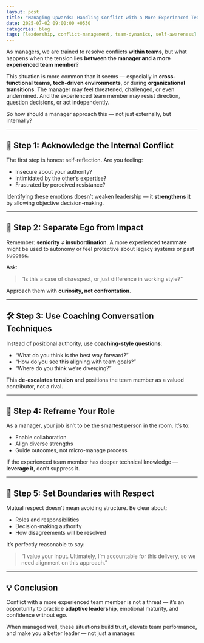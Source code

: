 ```yaml
---
layout: post
title: "Managing Upwards: Handling Conflict with a More Experienced Team Member"
date: 2025-07-02 09:00:00 +0530
categories: blog
tags: [leadership, conflict-management, team-dynamics, self-awareness]
---
```


As managers, we are trained to resolve conflicts **within teams**, but what happens when the tension lies **between the manager and a more experienced team member**?  

This situation is more common than it seems — especially in **cross-functional teams**, **tech-driven environments**, or during **organizational transitions**. The manager may feel threatened, challenged, or even undermined. And the experienced team member may resist direction, question decisions, or act independently.

So how should a manager approach this — not just externally, but internally?

---

## 🎯 Step 1: Acknowledge the Internal Conflict

The first step is honest self-reflection. Are you feeling:
- Insecure about your authority?
- Intimidated by the other’s expertise?
- Frustrated by perceived resistance?

Identifying these emotions doesn’t weaken leadership — it **strengthens it** by allowing objective decision-making.

---

## 🤝 Step 2: Separate Ego from Impact

Remember: **seniority ≠ insubordination**. A more experienced teammate might be used to autonomy or feel protective about legacy systems or past success.  

Ask:
> “Is this a case of disrespect, or just difference in working style?”

Approach them with **curiosity, not confrontation**.

---

## 🛠 Step 3: Use Coaching Conversation Techniques

Instead of positional authority, use **coaching-style questions**:
- “What do you think is the best way forward?”
- “How do you see this aligning with team goals?”
- “Where do you think we’re diverging?”

This **de-escalates tension** and positions the team member as a valued contributor, not a rival.

---

## 🧭 Step 4: Reframe Your Role

As a manager, your job isn’t to be the smartest person in the room. It’s to:
- Enable collaboration  
- Align diverse strengths  
- Guide outcomes, not micro-manage process  

If the experienced team member has deeper technical knowledge — **leverage it**, don’t suppress it.

---

## 🧩 Step 5: Set Boundaries with Respect

Mutual respect doesn’t mean avoiding structure. Be clear about:
- Roles and responsibilities  
- Decision-making authority  
- How disagreements will be resolved

It’s perfectly reasonable to say:
> “I value your input. Ultimately, I’m accountable for this delivery, so we need alignment on this approach.”

---

## 💡 Conclusion

Conflict with a more experienced team member is not a threat — it’s an opportunity to practice **adaptive leadership**, emotional maturity, and confidence without ego.  

When managed well, these situations build trust, elevate team performance, and make you a better leader — not just a manager.
